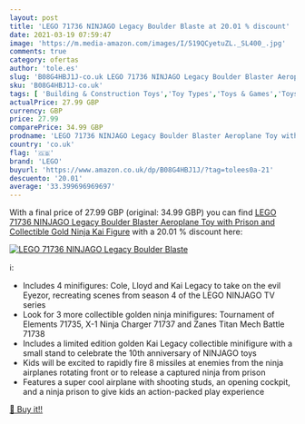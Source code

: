 ```yaml
---
layout: post
title: 'LEGO 71736 NINJAGO Legacy Boulder Blaste at 20.01 % discount'
date: 2021-03-19 07:59:47
image: 'https://m.media-amazon.com/images/I/519QCyetuZL._SL400_.jpg'
comments: true
category: ofertas
author: 'tole.es'
slug: 'B08G4HBJ1J-co.uk LEGO 71736 NINJAGO Legacy Boulder Blaster Aeroplane Toy...'
sku: 'B08G4HBJ1J-co.uk'
tags: [ 'Building & Construction Toys','Toy Types','Toys & Games','Toys Store','lego', ]
actualPrice: 27.99 GBP
currency: GBP
price: 27.99
comparePrice: 34.99 GBP
prodname: 'LEGO 71736 NINJAGO Legacy Boulder Blaster Aeroplane Toy with Prison and Collectible Gold Ninja Kai Figure'
country: 'co.uk'
flag: '🇬🇧'
brand: 'LEGO'
buyurl: 'https://www.amazon.co.uk/dp/B08G4HBJ1J/?tag=tolees0a-21'
descuento: '20.01'
average: '33.399696969697'
---
```


With a final price of 27.99 GBP (original: 34.99 GBP) you can find [LEGO 71736 NINJAGO Legacy Boulder Blaster Aeroplane Toy with Prison and Collectible Gold Ninja Kai Figure](https://www.amazon.co.uk/dp/B08G4HBJ1J/?tag=tolees0a-21) with a  20.01 % discount here:

[![LEGO 71736 NINJAGO Legacy Boulder Blaste](https://m.media-amazon.com/images/I/519QCyetuZL._SL400_.jpg)](https://www.amazon.co.uk/dp/B08G4HBJ1J/?tag=tolees0a-21)

ℹ️:

- Includes 4 minifigures: Cole, Lloyd and Kai Legacy to take on the evil Eyezor, recreating scenes from season 4 of the LEGO NINJAGO TV series
- Look for 3 more collectible golden ninja minifigures: Tournament of Elements 71735, X-1 Ninja Charger 71737 and Zanes Titan Mech Battle 71738
- Includes a limited edition golden Kai Legacy collectible minifigure with a small stand to celebrate the 10th anniversary of NINJAGO toys
- Kids will be excited to rapidly fire 8 missiles at enemies from the ninja airplanes rotating front or to release a captured ninja from prison
- Features a super cool airplane with shooting studs, an opening cockpit, and a ninja prison to give kids an action-packed play experience

[🛒 Buy it!!](https://www.amazon.co.uk/dp/B08G4HBJ1J/?tag=tolees0a-21)
